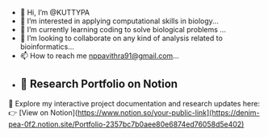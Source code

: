 - 👋 Hi, I’m @KUTTYPA
- 👀 I’m interested in applying computational skills in biology...
- 🌱 I’m currently learning coding to solve biological problems ...
- 💞️ I’m looking to collaborate on any kind of analysis related to bioinformatics...
- 📫 How to reach me nppavithra91@gmail.com...
- ## 🔗 Research Portfolio on Notion

📖 Explore my interactive project documentation and research updates here:  
👉 [View on Notion](https://www.notion.so/your-public-link](https://denim-pea-0f2.notion.site/Portfolio-2357bc7b0aee80e6874ed76058d5e402)

<!---
KUTTYPA/KUTTYPA is a ✨ special ✨ repository because its `README.md` (this file) appears on your GitHub profile.
You can click the Preview link to take a look at your changes.
--->

